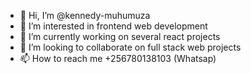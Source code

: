 - 👋 Hi, I’m @kennedy-muhumuza
- 👀 I’m interested in frontend web development
- 🌱 I’m currently working on several react projects
- 💞️ I’m looking to collaborate on full stack web projects
- 📫 How to reach me +256780138103 (Whatsap)

<!---
kennedy-muhumuza/kennedy-muhumuza is a ✨ special ✨ repository because its `README.md` (this file) appears on your GitHub profile.
You can click the Preview link to take a look at your changes.
--->
